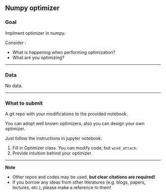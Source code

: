 ## Numpy optimizer


### Goal

Implment optimizer in numpy.

Consider : 
* What is happening when performing optimization?
* What are you optimizing?

---

### Data

No data.

---

### What to submit
A git repo with your modifications to the provided notebook.

You can adopt well known optimizers, also you can design your own optimizer.

Just follow the instructions in jupyter notebook.
1. Fill in Optimizer class. You can modify code, but `wind_attack`.
2. Provide intuition behind your optimizer.

---

**Note**
- Other repos and codes may be used, **but clear citations are required!**
- If you borrow any ideas from other literatures (e.g. blogs, papers, lectures, etc.), please make a reference to them!
